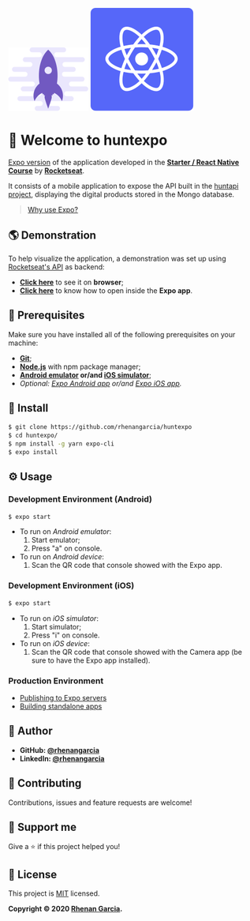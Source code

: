 ![Starter Logo](images/starter-logo.svg) ![React Native Logo](images/rn-logo.svg)

# 🚀 Welcome to huntexpo

[Expo version](https://expo.io/) of the application developed in the **[Starter / React Native Course](https://rocketseat.com.br/starter)** by **[Rocketseat](https://rocketseat.com.br/)**.

It consists of a mobile application to expose the API built in the [huntapi project](https://rhenangarcia.github.io/huntapi/), displaying the digital products stored in the Mongo database.

> [Why use Expo?](https://docs.expo.io/workflow/already-used-react-native/)

## 🌎 Demonstration
To help visualize the application, a demonstration was set up using [Rocketseat's API](https://rocketseat-node.herokuapp.com/api/products) as backend:
* **[Click here](https://snack.expo.io/@z10n/1f4916)** to see it on **browser**;
* **[Click here](https://expo.io/@z10n/huntexpo)** to know how to open inside the **Expo app**.

## 🧰 Prerequisites
Make sure you have installed all of the following prerequisites on your machine:
* **[Git](https://git-scm.com/downloads)**;
* **[Node.js](https://nodejs.org/en/download/)** with npm package manager;
* **[Android emulator](https://react-native.rocketseat.dev/android/emulador) or/and [iOS simulator](https://react-native.rocketseat.dev/ios/macos)**;
* *Optional: [Expo Android app](https://play.google.com/store/apps/details?id=host.exp.exponent) or/and [Expo iOS app](https://apps.apple.com/us/app/expo-client/id982107779).*

## 🔧 Install
```sh
$ git clone https://github.com/rhenangarcia/huntexpo
$ cd huntexpo/
$ npm install -g yarn expo-cli
$ expo install
```

## ⚙️ Usage
### Development Environment (Android)
```sh
$ expo start
```
* To run on *Android emulator*:
  1. Start emulator;
  1. Press "a" on console.
* To run on *Android device*:
  1. Scan the QR code that console showed with the Expo app.

### Development Environment (iOS)
```sh
$ expo start
```
* To run on *iOS simulator*:
  1. Start simulator;
  1. Press "i" on console.
* To run on *iOS device*:
  1. Scan the QR code that console showed with the Camera app (be sure to have the Expo app installed).

### Production Environment
* [Publishing to Expo servers](https://docs.expo.io/workflow/publishing/)
* [Building standalone apps](https://docs.expo.io/distribution/building-standalone-apps/)

## 👤 Author
* **GitHub: [@rhenangarcia](https://github.com/rhenangarcia)**
* **LinkedIn: [@rhenangarcia](https://linkedin.com/in/rhenangarcia)**

## 🤝 Contributing
Contributions, issues and feature requests are welcome!

## 💓 Support me
Give a ⭐️ if this project helped you!

## 📝 License
This project is [MIT](LICENSE) licensed. 

**Copyright © 2020 [Rhenan Garcia](https://github.com/rhenangarcia).**